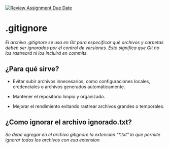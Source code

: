 [![Review Assignment Due Date](https://classroom.github.com/assets/deadline-readme-button-22041afd0340ce965d47ae6ef1cefeee28c7c493a6346c4f15d667ab976d596c.svg)](https://classroom.github.com/a/kl-E8VQf)

# .gitignore
_El archivo .gitignore se usa en Git para especificar qué archivos y carpetas deben ser ignorados por el control de versiones. Esto significa que Git no los rastreará ni los incluirá en commits._

## ¿Para qué sirve?
* Evitar subir archivos innecesarios, como configuraciones locales, credenciales o archivos generados automáticamente.

* Mantener el repositorio limpio y organizado.

* Mejorar el rendimiento evitando rastrear archivos grandes o temporales.

## ¿Como ignorar el archivo ignorado.txt?

_Se debe agregar en el archivo gitignore la extencion "*.txt" lo que permite ignorar todos los archivos con esa extension_